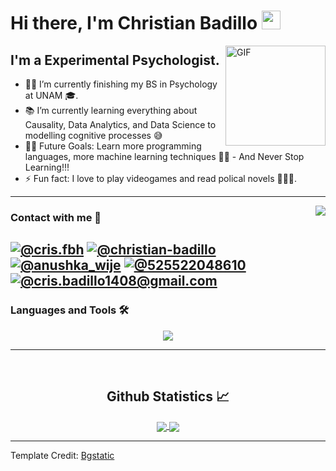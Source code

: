 # Hi there, I'm Christian Badillo  <img width="30px" src="https://media.tenor.com/images/3b388fe03da271d2674faf85eb7c3fcd/tenor.gif" />

<img align="right" alt="GIF" height="160px" src="https://media.giphy.com/media/du3J3cXyzhj75IOgvA/giphy.gif" />

## I'm a Experimental Psychologist.

- 👨‍💻 I’m currently finishing my BS in Psychology at UNAM 🎓.
- 📚 I’m currently learning everything about Causality, Data Analytics, and Data Science to modelling cognitive processes 😅
- 💪🏼 Future Goals: Learn more programming languages, more machine learning techniques 👨‍💻 - And Never Stop Learning!!!
- ⚡ Fun fact: I love to play videogames and read polical novels 🕵🏽‍♂️.

---

<img align="right" src="https://api.visitorbadge.io/api/VisitorHit?user=Christian-F-Badillo&repo=github-visitors-badge&countColor=%237B1E7A"/>

### Contact with me 📝

[![@cris.fbh](https://img.icons8.com/fluency/48/000000/instagram-new.png "@cris.bfh")](https://www.instagram.com/cris.fbh/) [![@christian-badillo](https://img.icons8.com/fluency/48/000000/linkedin.png "@christian-badillo")](https://www.linkedin.com/in/christian-badillo/) [![@anushka_wije](https://img.icons8.com/fluency/48/000000/twitter-squared.png "@Christi91084601")](https://twitter.com/Christi91084601) [![@525522048610](https://img.icons8.com/fluency/48/000000/phone-disconnected.png "@525522048610")](tel:525522048610) [![@cris.badillo1408@gmail.com](https://img.icons8.com/fluency/48/000000/apple-mail.png "@cris.badillo1408@gmail.com")](cris.badillo1408@gmail.com)
<br />
---

### Languages and Tools 🛠 


<p align="center">
  <a href="https://skillicons.dev">
    <img src="https://skillicons.dev/icons?i=py,r,git,github,html,vscode,latex,md,pytorch,tensorflow&perline=10" />
  </a>
</p>

---
<br/>

  <h2 align="center"> Github Statistics 📈 </h2>
  
  <div align="center"> 
     <a href="">
      <img align="center" src="https://github-readme-stats-sigma-five.vercel.app/api?username=Christian-F-Badillo&show_icons=true&include_all_commits=true&count_private=true&theme=react&line_height=40" />
    </a>
    <a href="">
      <img align="center" src="https://github-readme-stats.vercel.app/api/top-langs/?username=Christian-F-Badillo&theme=react&line_height=40&hide=css"/>
    </a>
</div

<br/>

----
Template Credit: [Bgstatic](https://github.com/Bgstatic)
